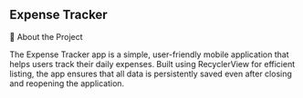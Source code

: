 <h2>Expense Tracker</h2>

📱 About the Project



The Expense Tracker app is a simple, user-friendly mobile application that helps users track their daily expenses. Built using RecyclerView for efficient listing, the app ensures that all data is persistently saved even after closing and reopening the application.
